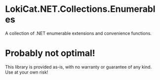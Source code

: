 # LokiCat.NET.Collections.Enumerables

A collection of .NET enumerable extensions and convenience functions.

# Probably not optimal!

This library is provided as-is, with no warranty or guarantee of any kind. Use at your own risk!